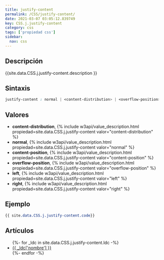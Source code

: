 ```yaml
---
title: justify-content
permalink: /CSS/justify-content/
date: 2021-03-07 03:05:12.839749
key: CSS.j.justify-content
category: css
tags: ['propiedad css']
sidebar: 
  nav: css
---
```


## Descripción
{{site.data.CSS.j.justify-content.description }}

## Sintaxis
~~~css
justify-content : normal | <content-distribution> | <overflow-position>? [ <content-position> | left | right ]
~~~

## Valores
* **content-distribution**,  {% include w3api/value_description.html propiedad=site.data.CSS.j.justify-content valor="content-distribution" %}
* **normal**,  {% include w3api/value_description.html propiedad=site.data.CSS.j.justify-content valor="normal" %}
* **content-position**,  {% include w3api/value_description.html propiedad=site.data.CSS.j.justify-content valor="content-position" %}
* **overflow-position**,  {% include w3api/value_description.html propiedad=site.data.CSS.j.justify-content valor="overflow-position" %}
* **left**,  {% include w3api/value_description.html propiedad=site.data.CSS.j.justify-content valor="left" %}
* **right**,  {% include w3api/value_description.html propiedad=site.data.CSS.j.justify-content valor="right" %}

## Ejemplo
~~~css
{{ site.data.CSS.j.justify-content.code}}
~~~

## Artículos
<ul>
{%- for _ldc in site.data.CSS.j.justify-content.ldc -%}
   <li>
       <a href="{{_ldc['url'] }}">{{ _ldc['nombre'] }}</a>
   </li>
{%- endfor -%}
</ul>
